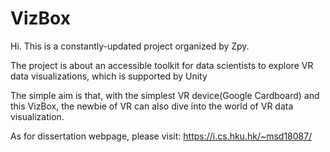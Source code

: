 # VizBox
Hi.
This is a constantly-updated project organized by Zpy.

The project is about an accessible toolkit for data scientists to explore VR data visualizations, which is supported by Unity 

The simple aim is that, with the simplest VR device(Google Cardboard) and this VizBox, the newbie of VR can also dive into the world of VR data visualization.

As for dissertation webpage, please visit:
https://i.cs.hku.hk/~msd18087/
